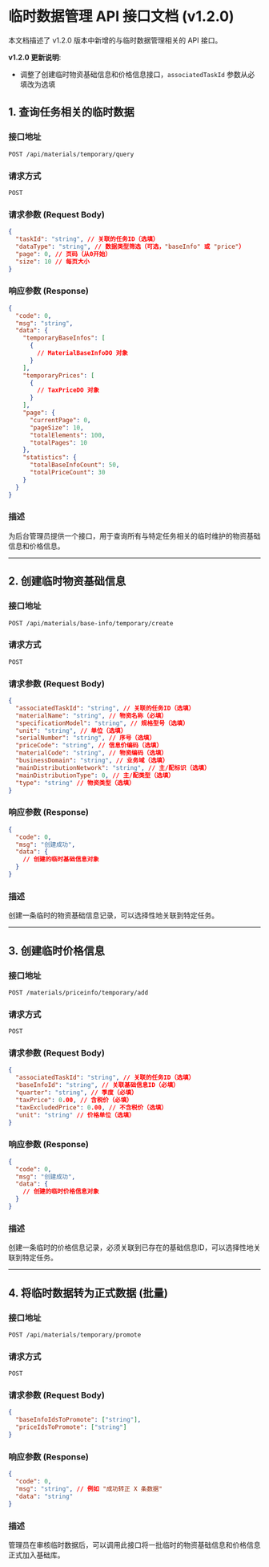 # 临时数据管理 API 接口文档 (v1.2.0)

本文档描述了 v1.2.0 版本中新增的与临时数据管理相关的 API 接口。

**v1.2.0 更新说明**:
- 调整了创建临时物资基础信息和价格信息接口，`associatedTaskId` 参数从必填改为选填

## 1. 查询任务相关的临时数据

### 接口地址

`POST /api/materials/temporary/query`

### 请求方式

`POST`

### 请求参数 (Request Body)

```json
{
  "taskId": "string", // 关联的任务ID（选填）
  "dataType": "string", // 数据类型筛选（可选，"baseInfo" 或 "price"）
  "page": 0, // 页码（从0开始）
  "size": 10 // 每页大小
}
```

### 响应参数 (Response)

```json
{
  "code": 0,
  "msg": "string",
  "data": {
    "temporaryBaseInfos": [
      {
        // MaterialBaseInfoDO 对象
      }
    ],
    "temporaryPrices": [
      {
        // TaxPriceDO 对象
      }
    ],
    "page": {
      "currentPage": 0,
      "pageSize": 10,
      "totalElements": 100,
      "totalPages": 10
    },
    "statistics": {
      "totalBaseInfoCount": 50,
      "totalPriceCount": 30
    }
  }
}
```

### 描述

为后台管理员提供一个接口，用于查询所有与特定任务相关的临时维护的物资基础信息和价格信息。

---

## 2. 创建临时物资基础信息

### 接口地址

`POST /api/materials/base-info/temporary/create`

### 请求方式

`POST`

### 请求参数 (Request Body)

```json
{
  "associatedTaskId": "string", // 关联的任务ID（选填）
  "materialName": "string", // 物资名称（必填）
  "specificationModel": "string", // 规格型号（选填）
  "unit": "string", // 单位（选填）
  "serialNumber": "string", // 序号（选填）
  "priceCode": "string", // 信息价编码（选填）
  "materialCode": "string", // 物资编码（选填）
  "businessDomain": "string", // 业务域（选填）
  "mainDistributionNetwork": "string", // 主/配标识（选填）
  "mainDistributionType": 0, // 主/配类型（选填）
  "type": "string" // 物资类型（选填）
}
```

### 响应参数 (Response)

```json
{
  "code": 0,
  "msg": "创建成功",
  "data": {
    // 创建的临时基础信息对象
  }
}
```

### 描述

创建一条临时的物资基础信息记录，可以选择性地关联到特定任务。

---

## 3. 创建临时价格信息

### 接口地址

`POST /materials/priceinfo/temporary/add`

### 请求方式

`POST`

### 请求参数 (Request Body)

```json
{
  "associatedTaskId": "string", // 关联的任务ID（选填）
  "baseInfoId": "string", // 关联基础信息ID（必填）
  "quarter": "string", // 季度（必填）
  "taxPrice": 0.00, // 含税价（必填）
  "taxExcludedPrice": 0.00, // 不含税价（选填）
  "unit": "string" // 价格单位（选填）
}
```

### 响应参数 (Response)

```json
{
  "code": 0,
  "msg": "创建成功",
  "data": {
    // 创建的临时价格信息对象
  }
}
```

### 描述

创建一条临时的价格信息记录，必须关联到已存在的基础信息ID，可以选择性地关联到特定任务。

---

## 4. 将临时数据转为正式数据 (批量)

### 接口地址

`POST /api/materials/temporary/promote`

### 请求方式

`POST`

### 请求参数 (Request Body)

```json
{
  "baseInfoIdsToPromote": ["string"],
  "priceIdsToPromote": ["string"]
}
```

### 响应参数 (Response)

```json
{
  "code": 0,
  "msg": "string", // 例如 "成功转正 X 条数据"
  "data": "string"
}
```

### 描述

管理员在审核临时数据后，可以调用此接口将一批临时的物资基础信息和价格信息正式加入基础库。
